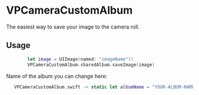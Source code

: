 # VPCameraCustomAlbum
The easiest way to save your image to the camera roll.

## Usage

```swift
        let image = UIImage(named: "imageName")!
        VPCameraCustomAlbum.sharedAlbum.saveImage(image)
```

Name of the album you can change here:

```swift
   VPCameraCustomAlbum.swift -> static let albumName = "YOUR-ALBUM-NAME"
```

